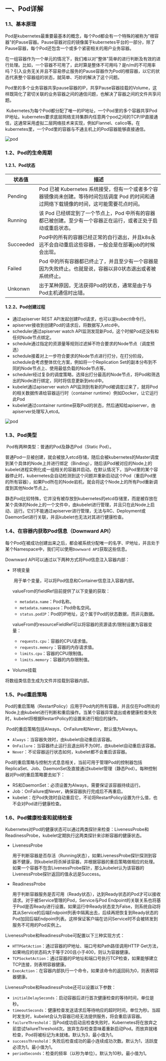 ## 一、Pod详解

### 1.1、基本原理

​	Pod是kubernetes最重要最基本的概念，每个Pod都会有一个特殊的被称为"根容器"的Pause容器。Pause容器对应的镜像属于kubernetes平台的一部分，除了Pause容器，每个Pod还包含一个或多个紧密相关的用户业务容器。

​	在一组容器作为一个单元的情况下，我们难以对"整体"简单的进行判断及有效的进行处理。比如，一个容器不可用了，此时算是整体不可用吗？是n/m的不可用率吗？引入业务无关并且不容易停止服务的Pause容器作为Pod的根容器，以它的状态代表整个容器组的状态，就简单、巧妙的解决了这个问题。

​	Pod里的多个业务容器共享pause容器的IP，共享Pause容器挂载的Volume，这样既简化了密切关联的业务容器之间的通信问题，也解决了容器之间的文件共享问题。

​	Kubernetes为每个Pod都分配了唯一的IP地址，一个Pod里的多个容器共享Pod IP地址。kubernetes要求底层网络支持集群内任意两个pod之间的TCP/IP直接通信，这通常采用虚拟二层网络技术来实现，例如Flannel、calico等。在kubernetes里，一个Pod里的容器与不通主机上的Pod容器能够直接通信。

![pod](../../images/pod.jpg?lastModify=1580467759)



### 1.2、Pod的生命周期

#### 1.2.1、Pod状态

| 状态值    | 描述                                                         |
| --------- | ------------------------------------------------------------ |
| Pending   | Pod 已被 Kubernetes 系统接受，但有一个或者多个容器镜像尚未创建。等待时间包括调度 Pod 的时间和通过网络下载镜像的时间，这可能需要花点时间。 |
| Running   | 该 Pod 已经绑定到了一个节点上，Pod 中所有的容器都已被创建。至少有一个容器正在运行，或者正处于启动或重启状态。 |
| Succeeded | Pod中的所有的容器已经正常的自行退出，并且k8s永远不会自动重启这些容器，一般会是在部署job的时候会出现。 |
| Failed    | Pod 中的所有容器都已终止了，并且至少有一个容器是因为失败终止。也就是说，容器以非0状态退出或者被系统终止。 |
| Unkonwn   | 出于某种原因，无法获得Pod的状态，通常是由于与Pod主机通信时出错。 |



#### 1.2.2、Pod创建过程

- 通过apiserver REST API发起创建Pod请求，也可以是kubectl命令行。
- apiserver接收到创建Pod的请求后，将数据写入etcd中。
- scheduler通过apiserver watch API监测发现新Pod，这个时候Pod还没有和任何Node节点绑定。
- schedule通过指定的资源量等规则过滤掉不符合要求的Node节点（调度预选）
- schedule接着对上一步符合要求的Node节点进行打分，在打分阶段，schedule会考虑整体优化方案，例如将一个Replication Set的副本分布到不同的Node节点上、使用最低负载的Node节点等。
- scheduler经过复杂的调度策略，选择出打分最高的Node节点，将Pod和筛选出的Node进行绑定，同时将信息更新到etcd中。
- kubelet通过apiserver watch API监测到有新的Pod被调度过来了，就将Pod的相关数据传递给容器运行时（container runtime）例如Docker，让它运行此Pod
- kubelet通过container runtime获取Pod的状态，然后通知给apiserver，由apiserver处理写入etcd。

![pod](../../images/pod1.jpeg?lastModify=1580467759)



### 1.3、Pod类型

​       Pod有两种类型：普通的Pod及静态Pod（Static Pod）。

​       普通Pod一旦被创建，就会被放入etcd存储，随后会被kubernetes的Master调度到某个具体的Node上并进行绑定（Binding），随后该Pod被对应的Node上的kubelet进程实例化成一组相关的容器并启动。在默认情况下，当Pod里的某个容器停止时，kubernetes会自动检测到这个问题并重新启动这个Pod（重启Pod里的所有容器），如果Pod所在的Node宕机，就会将这个Node上的所有Pod重新调度到其他Node节点上。

​       静态Pod比较特殊，它并没有被存放到kubernetes的etcd存储里，而是被存放在某个具体的Node上的一个文件中，由kubelet进行管理，并且只在此Node上启动、运行。它们不能通过apiserver进行管理，无法与RC、Deployment或DaemonSet进行关联，并且kubelet也无法对其进行健康检查。



### 1.4、在容器内获取Pod信息（Downward API）

​		每个Pod在被成功创建出来之后，都会被系统分配唯一的名字、IP地址，并且处于某个Namespace中，我们可以使用`Downward API`获取这些信息。

Downward API可以通过以下两种方式将Pod信息注入容器内部：

- 环境变量

  ​		用于单个变量，可以将Pod信息和Container信息注入容器内部。

  valueFrom的fieldRef目前提供了以下变量的获取：

  - `metadata.name`：Pod名称。
  - `metadata.namespace`：Pod命名空间。
  - `status.podIP`：Pod的IP地址，这个属于Pod的状态数据，而非元数据。

  valueFrom的resourceFieldRef可以将容器的资源请求/限制设置为容器变量：

  - `requests.cpu`：容器的CPU请求值。
  - `requests.memory`：容器的内存请求值。
  - `limits.cpu`：容器的CPU限制值。
  - `limits.memory`：容器的内存限制值。

- Volume挂载

将数组类信息生成为文件并挂载到容器内部。



### 1.5、Pod重启策略

​		Pod的重启策略（RestartPolicy）应用于Pod内的所有容器，并且仅在Pod所处的Node上由kubelet进行判断和重启操作。当某个容器异常退出或者健康检查失败时，kubelet将根据RestartPolicy的设置来进行相应的操作。

​		Pod的重启策略包括Always、OnFailure和Never，默认值为Always。

- `Always`：当容器失效时，由kubelet自动重启该容器。
- `OnFailure`：当容器终止运行且退出码不为0时，由kubelet自动重启该容器。
- `Never`：不论容器运行状态如何，kubelet都不会重启该容器。

​        Pod的重启策略与控制方式息息相关，当前可用于管理Pod的控制器包括ReplicaSet、Job、DaemonSet及直接通过kubelet管理（静态Pod）。每种控制器对Pod的重启策略要去如下：

- RS和DaemonSet：必须设置为Always，需要保证该容器持续运行。
- Job：OnFailure或Never，确保容器执行完成后不再重启。
- kubelet：在Pod失效时自动重启它，不论将RestartPolicy设置为什么值，也不会对Pod进行健康检查。



### 1.6、Pod健康检查和就绪检查

​		Kubernetes对Pod的健康状态可以通过两类探针来检查：LivenessProbe和ReadinessProbe，kubelet定期执行这两类探针来诊断容器的健康状态。

- LivenessProbe

  ​		用于判断容器是否存活（Running状态），如果LivenessProbe探针探测到容器不健康，则kubelet将杀掉该容器，并根据容器的重启策略做相应的处理。如果一个容器不包含LivenessProbe探针，那么kubelet认为该容器的LivenessProbe探针返回的值永远是Success。

- ReadinessProbe

  ​		用于判断容器服务是否可用（Ready状态），达到Ready状态的Pod才可以接收请求。对于被Service管理的Pod，Service与Pod Endpoint的关联关系也将基于Pod是否Ready进行设置。如果运行中Ready状态变为False，则系统自动将其从Service的后端Endpoint列表中隔离出去，后续再把恢复到Ready状态的Pod加回后端Endpoint列表。这样保证客户端在访问Service时不会被转发到服务不可用的Pod实例上。

LivenessProbe和ReadinessProbe可配置以下三种实现方式：

- `HTTPGetAction`：通过容器的IP地址、端口号和Path路径调用HTTP Get方法，如果响应的状态码大于等于200且小于400，则认为容器健康。
- `TCPSocketAction`：通过容器的IP地址和端口号执行TCP检查，如果能够建立TCP连接，则表明容器健康。
- `ExecAction`：在容器内部执行一个命令，如果该命令的返回码为0，则表明容器健康。

LivenessProbe和ReadinessProbe还可以设置以下参数：

- `initialDelaySeconds`：启动容器后进行首次健康检查的等待时间，单位是秒。
- `timeoutSeconds`：健康检查发送请求后等待响应的超时时间，单位为秒。当超时发生时，kubelet会认为容器已经无法提供服务，将会重启该容器。
- `failureThreshold`：当Pod成功启动且检查失败时，Kubernetes将在放弃之前尝试failureThreshold次。放弃生存检查意味着重新启动Pod。而放弃就绪检查，Pod将被标记为未就绪。默认为3，最小值为1。
- `successThreshold`：失败后检查成功的最小连续成功次数。默认为1，活跃度必须为1。最小值为1。
- `periodSeconds`：检查的频率（以秒为单位）。默认为10秒。最小值为1。

